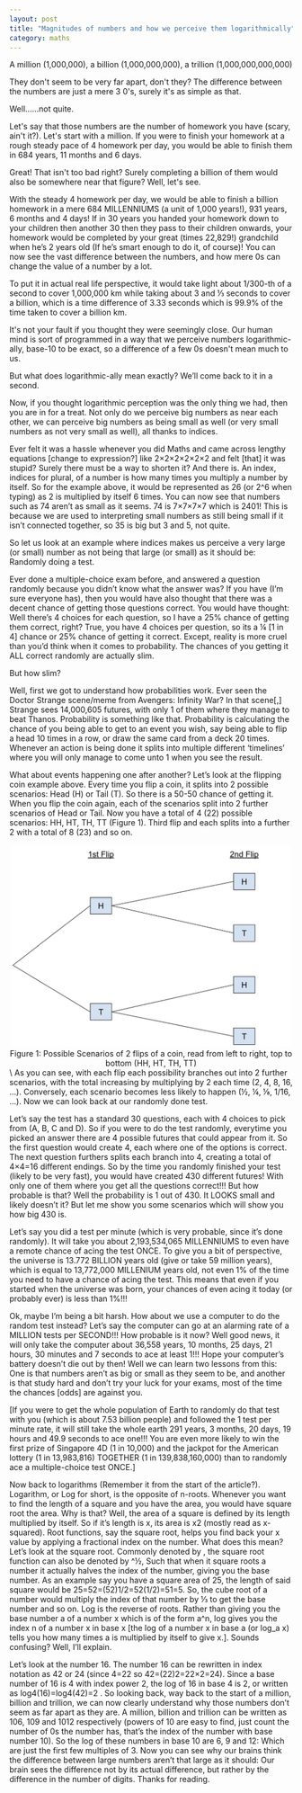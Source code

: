 ```yaml
---
layout: post
title: "Magnitudes of numbers and how we perceive them logarithmically"
category: maths
---
```

A million (1,000,000), a billion (1,000,000,000), a trillion (1,000,000,000,000)

They don't seem to be very far apart, don't they? The difference between the numbers are just a mere 3 0's, surely it's as simple as that.

Well……not quite.

Let's say that those numbers are the number of homework you have (scary, ain't it?). Let's start with a million. If you were to finish your homework at a rough steady pace of 4 homework per day, you would be able to finish them in 684 years, 11 months and 6 days.

Great! That isn't too bad right? Surely completing a billion of them would also be somewhere near that figure? Well, let's see. 

With the steady 4 homework per day, we would be able to finish a billion homework in a mere 684 MILLENNIUMS (a unit of 1,000 years!), 931 years, 6 months and 4 days! If in 30 years you handed your homework down to your children then another 30 then they pass to their children onwards, your homework would be completed by your great (times 22,829!) grandchild when he’s 2 years old (If he’s smart enough to do it, of course)! You can now see the vast difference between the numbers, and how mere 0s can change the value of a number by a lot.

To put it in actual real life perspective, it would take light about 1/300-th of a second to cover 1,000,000 km while taking about 3 and ⅓ seconds to cover a billion, which is a time difference of 3.33 seconds which is 99.9% of the time taken to cover a billion km.

It's not your fault if you thought they were seemingly close. Our human mind is sort of programmed in a way that we perceive numbers logarithmic-ally, base-10 to be exact, so a difference of a few 0s doesn't mean much to us. 

But what does logarithmic-ally mean exactly? We’ll come back to it in a second.

Now, if you thought logarithmic perception was the only thing we had, then you are in for a treat. Not only do we perceive big numbers as near each other, we can perceive big numbers as being small as well (or very small numbers as not very small as well), all thanks to indices.

Ever felt it was a hassle whenever you did Maths and came across lengthy equations [change to expression?] like 2×2×2×2×2×2 and felt [that] it was stupid? Surely there must be a way to shorten it? And there is. An index, indices for plural, of a number is how many times you multiply a number by itself. So for the example above, it would be represented as 26 (or 2^6 when typing) as 2 is multiplied by itself 6 times. You can now see that numbers such as 74 aren’t as small as it seems. 74 is 7×7×7×7 which is 2401! This is because we are used to interpreting small numbers as still being small if it isn’t connected together, so 35 is big but 3 and 5, not quite. 

So let us look at an example where indices makes us perceive a very large (or small) number as not being that large (or small) as it should be: Randomly doing a test.

Ever done a multiple-choice exam before, and answered a question randomly because you didn’t know what the answer was? If you have (I’m sure everyone has), then you would have also thought that there was a decent chance of getting those questions correct. You would have thought: Well there’s 4 choices for each question, so I have a 25% chance of getting them correct, right? True, you have 4 choices per question, so its a ¼ [1 in 4] chance or 25% chance of getting it correct. Except, reality is more cruel than you’d think when it comes to probability. The chances of you getting it ALL correct randomly are actually slim.

But how slim?

Well, first we got to understand how probabilities work. Ever seen the Doctor Strange scene/meme from Avengers: Infinity War? In that scene[,] Strange sees 14,000,605 futures, with only 1 of them where they manage to beat Thanos. Probability is something like that. Probability is calculating the chance of you being able to get to an event you wish, say being able to flip a head 10 times in a row, or draw the same card from a deck 20 times. Whenever an action is being done it splits into multiple different ‘timelines’ where you will only manage to come unto 1 when you see the result. 

What about events happening one after another? Let’s look at the flipping coin example above. Every time you flip a coin, it splits into 2 possible scenarios: Head (H) or Tail (T). So there is a 50-50 chance of getting it.  When you flip the coin again, each of the scenarios split into 2 further scenarios of Head or Tail. Now you have a total of 4 (22) possible scenarios: HH, HT, TH, TT (Figure 1). Third flip and each splits into a further 2 with a total of 8 (23) and so on. 

<center><img src="/img/coin.png" width = 500/></center>
<center> Figure 1: Possible Scenarios of 2 flips of a coin, read from left to right, top to bottom (HH, HT, TH, TT) </center>
\
As you can see, with each flip each possibility branches out into 2 further scenarios, with the total increasing by multiplying by 2 each time (2, 4, 8, 16, …). Conversely, each scenario becomes less likely to happen (½, ¼, ⅛, 1/16, …). Now we can look back at our randomly done test. 

Let’s say the test has a standard 30 questions, each with 4 choices to pick from (A, B, C and D). So if you were to do the test randomly, everytime you picked an answer there are 4 possible futures that could appear from it. So the first question would create 4, each where one of the options is correct. The next question furthers splits each branch into 4, creating a total of 4×4=16 different endings. So by the time you randomly finished your test (likely to be very fast), you would have created 430 different futures! With only one of them where you get all the questions correct!!! But how probable is that? Well the probability is 1 out of 430. It LOOKS small and likely doesn’t it? But let me show you some scenarios which will show you how big 430 is. 

Let’s say you did a test per minute (which is very probable, since it’s done randomly). It will take you about 2,193,534,065 MILLENNIUMS to even have a remote chance of acing the test ONCE. To give you a bit of perspective, the universe is 13.772 BILLION years old (give or take 59 million years), which is equal to 13,772,000 MILLENIUM years old, not even 1% of the time you need to have a chance of acing the test. This means that even if you started when the universe was born, your chances of even acing it today (or probably ever) is less than 1%!!!

Ok, maybe I’m being a bit harsh. How about we use a computer to do the random test instead? Let’s say the computer can go at an alarming rate of a MILLION tests per SECOND!!! How probable is it now? Well good news, it will only take the computer about 36,558 years, 10 months, 25 days, 21 hours, 30 minutes and 7 seconds to ace at least 1!!! Hope your computer’s battery doesn’t die out by then! Well we can learn two lessons from this: One is that numbers aren’t as big or small as they seem to be, and another is that study hard and don’t try your luck for your exams, most of the time the chances [odds] are against you.

[If you were to get the whole population of Earth to randomly do that test with you (which is about 7.53 billion people) and followed the 1 test per minute rate, it will still take the whole earth 291 years, 3 months, 20 days, 19 hours and 49.9 seconds to ace one!!! You are even more likely to win the first prize of Singapore 4D (1 in 10,000) and the jackpot for the American lottery (1 in 13,983,816) TOGETHER (1 in 139,838,160,000) than to randomly ace a multiple-choice test ONCE.]

Now back to logarithms (Remember it from the start of the article?). Logarithm, or Log for short, is the opposite of n-roots. Whenever you want to find the length of a square and you have the area, you would have square root the area. Why is that? Well, the area of a square is defined by its length multiplied by itself. So if it’s length is x, its area is x2 (mostly read as x-squared). Root functions, say the square root, helps you find back your x value by applying a fractional index on the number. What does this mean? Let’s look at the square root. Commonly denoted by  , the square root function can also be denoted by ^½, Such that when it square roots a number it actually halves the index of the number, giving you the base number. As an example say you have a square area of 25, the length of said square would be 25=52=(52)1/2=52(1/2)=51=5. So, the cube root of a number would multiply the index of that number by ⅓ to get the base number and so on. Log is the reverse of roots. Rather than giving you the base number a of a number x which is of the form a^n, log gives you the index n of a number x in base x [the log of a number x in base a (or log_a x) tells you how many times a is multiplied by itself to give x.]. Sounds confusing? Well, I’ll explain.


Let’s look at the number 16. The number 16 can be rewritten in index notation as 42 or 24 (since 4=22 so 42=(22)2=22×2=24). Since a base number of 16 is 4 with index power 2, the log of 16 in base 4 is 2, or written as log4(16)=log4(42)=2 . So looking back, way back to the start of a million, billion and trillion, we can now clearly understand why those numbers don’t seem as far apart as they are. A million, billion and trillion can be written as 106, 109 and 1012 respectively (powers of 10 are easy to find, just count the number of 0s the number has, that’s the index of the number with base number 10). So the log of these numbers in base 10 are 6, 9 and 12: Which are just the first few multiples of 3. Now you can see why our brains think the difference between large numbers aren’t that large as it should: Our brain sees the difference not by its actual difference, but rather by the difference in the number of digits. Thanks for reading.
